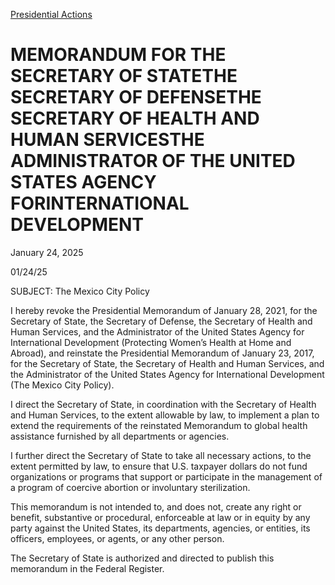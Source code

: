 [Presidential Actions](https://www.whitehouse.gov/presidential-actions/)

# 					MEMORANDUM FOR THE SECRETARY OF STATETHE SECRETARY OF DEFENSETHE SECRETARY OF HEALTH AND HUMAN SERVICESTHE ADMINISTRATOR OF THE UNITED STATES AGENCY FORINTERNATIONAL DEVELOPMENT				

January 24, 2025

01/24/25

SUBJECT: The Mexico City Policy

I hereby revoke the Presidential Memorandum of January 28, 2021, for the Secretary of State, the Secretary of Defense, the Secretary of Health and Human Services, and the Administrator of the United States Agency for International Development (Protecting Women’s Health at Home and Abroad), and reinstate the Presidential Memorandum of January 23, 2017, for the Secretary of State, the Secretary of Health and Human Services, and the Administrator of the United States Agency for International Development (The Mexico City Policy).

I direct the Secretary of State, in coordination with the Secretary of Health and Human Services, to the extent allowable by law, to implement a plan to extend the requirements of the reinstated Memorandum to global health assistance furnished by all departments or agencies.

I further direct the Secretary of State to take all necessary actions, to the extent permitted by law, to ensure that U.S. taxpayer dollars do not fund organizations or programs that support or participate in the management of a program of coercive abortion or involuntary sterilization.

This memorandum is not intended to, and does not, create any right or benefit, substantive or procedural, enforceable at law or in equity by any party against the United States, its departments, agencies, or entities, its officers, employees, or agents, or any other person.

The Secretary of State is authorized and directed to publish this memorandum in the Federal Register.
